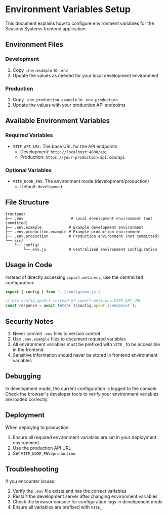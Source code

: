 # Environment Variables Setup

This document explains how to configure environment variables for the Seasons Systems frontend application.

## Environment Files

### Development
1. Copy `.env.example` to `.env`
2. Update the values as needed for your local development environment

### Production
1. Copy `.env.production.example` to `.env.production`
2. Update the values with your production API endpoints

## Available Environment Variables

### Required Variables

- `VITE_API_URL`: The base URL for the API endpoints
  - Development: `http://localhost:4000/api`
  - Production: `https://your-production-api.com/api`

### Optional Variables

- `VITE_NODE_ENV`: The environment mode (development/production)
  - Default: `development`

## File Structure

```
frontend/
├── .env                     # Local development environment (not committed)
├── .env.example            # Example development environment
├── .env.production.example # Example production environment
├── .env.production         # Production environment (not committed)
└── src/
    └── config/
        └── env.js          # Centralized environment configuration
```

## Usage in Code

Instead of directly accessing `import.meta.env`, use the centralized configuration:

```javascript
import { config } from '../config/env.js';

// Use config.apiUrl instead of import.meta.env.VITE_API_URL
const response = await fetch(`${config.apiUrl}/endpoint`);
```

## Security Notes

1. Never commit `.env` files to version control
2. Use `.env.example` files to document required variables
3. All environment variables must be prefixed with `VITE_` to be accessible in the frontend
4. Sensitive information should never be stored in frontend environment variables

## Debugging

In development mode, the current configuration is logged to the console. Check the browser's developer tools to verify your environment variables are loaded correctly.

## Deployment

When deploying to production:

1. Ensure all required environment variables are set in your deployment environment
2. Use the production API URL
3. Set `VITE_NODE_ENV=production`

## Troubleshooting

If you encounter issues:

1. Verify the `.env` file exists and has the correct variables
2. Restart the development server after changing environment variables
3. Check the browser console for configuration logs in development mode
4. Ensure all variables are prefixed with `VITE_`